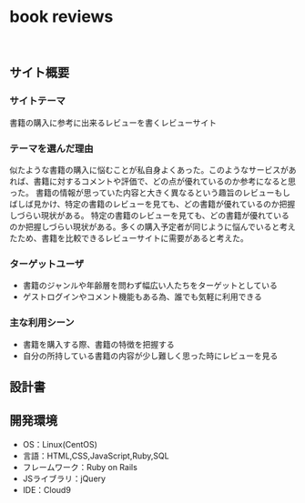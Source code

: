 # book reviews
​
## サイト概要
### サイトテーマ
書籍の購入に参考に出来るレビューを書くレビューサイト
​
### テーマを選んだ理由
似たような書籍の購入に悩むことが私自身よくあった。このようなサービスがあれば、書籍に対するコメントや評価で、どの点が優れているのか参考になると思った。
書籍の情報が思っていた内容と大きく異なるという趣旨のレビューもしばしば見かけ、特定の書籍のレビューを見ても、どの書籍が優れているのか把握しづらい現状がある。
特定の書籍のレビューを見ても、どの書籍が優れているのか把握しづらい現状がある。多くの購入予定者が同じように悩んでいると考えたため、書籍を比較できるレビューサイトに需要があると考えた。

### ターゲットユーザ
- 書籍のジャンルや年齢層を問わず幅広い人たちをターゲットとしている
- ゲストログインやコメント機能もある為、誰でも気軽に利用できる
​
### 主な利用シーン
- 書籍を購入する際、書籍の特徴を把握する
- 自分の所持している書籍の内容が少し難しく思った時にレビューを見る
​
## 設計書

## 開発環境
- OS：Linux(CentOS)
- 言語：HTML,CSS,JavaScript,Ruby,SQL
- フレームワーク：Ruby on Rails
- JSライブラリ：jQuery
- IDE：Cloud9
​
